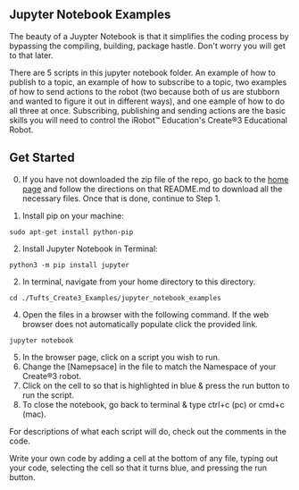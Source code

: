 ## Jupyter Notebook Examples

The beauty of a Juypter Notebook is that it simplifies the coding process by bypassing the compiling, building, package hastle. Don't worry you will get to that later.

There are 5 scripts in this jupyter notebook folder. An example of how to publish to a topic, an example of how to subscribe to a topic, two examples of how to send actions to the robot (two because both of us are stubborn and wanted to figure it out in different ways), and one eample of how to do all three at once. Subscribing, publishing and sending actions are the basic skills you will need to control the iRobot™ Education's Create®3 Educational Robot.

## Get Started
0. If you have not downloaded the zip file of the repo, go back to the [home page](https://github.com/brianabouchard/Tufts_Create3_Examples) and follow the directions on that README.md to download all the necessary files. Once that is done, continue to Step 1.  

1. Install pip on your machine:
```
sudo apt-get install python-pip
```
2. Install Jupyter Notebook in Terminal:
```
python3 -m pip install jupyter
```
2. In terminal, navigate from your home directory to this directory. 
```
cd ./Tufts_Create3_Examples/jupyter_notebook_examples
```
4. Open the files in a browser with the following command. If the web browser does not automatically populate click the provided link. 
```
jupyter notebook
``` 
5. In the browser page, click on a script you wish to run. 
6. Change the [Namepsace] in the file to match the Namespace of your Create®3 robot.
7. Click on the cell to so that is highlighted in blue & press the run button to run the script. 
8. To close the notebook, go back to terminal & type ctrl+c (pc) or cmd+c (mac). 

For descriptions of what each script will do, check out the comments in the code. 

Write your own code by adding a cell at the bottom of any file, typing out your code, selecting the cell so that it turns blue, and pressing the run button.
